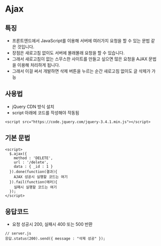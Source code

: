 # Ajax

## 특징
- 프론트엔드에서 JavaScript를 이용해 서버에 여러가지 요청을 할 수 있는 문법 같은 것입니다.
- 장점은 새로고침 없이도 서버에 몰래몰래 요청을 할 수 있습니다. 
- 그래서 새로고침이 없는 스무스한 사이트를 만들고 싶으면 많은 요청을 AJAX 문법을 이용해 처리하게 됩니다. 
- 그래서 이걸 써서 개발하면 삭제 버튼을 누르는 순간 새로고침 없이도 글 삭제가 가능

## 사용법
- jQuery CDN 방식 설치
- script 아래에 코드를 작성해야 작동됨
```
<script src="https://code.jquery.com/jquery-3.4.1.min.js"></script>
```

## 기본 문법
```
<script>
  $.ajax({
    method : 'DELETE',
    url : '/delete',
    data : { _id : 1 }
  }).done(function(결과){
    AJAX 성공시 실행할 코드는 여기
  }).fail(function(에러){
    실패시 실행할 코드는 여기
  });
</script>
```

## 응답코드
- 요청 성공시 200, 실패시 400 또는 500 반환

```
// server.js
응답.status(200).send({ message : "삭제 성공" });
```












